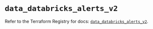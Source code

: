 # `data_databricks_alerts_v2`

Refer to the Terraform Registry for docs: [`data_databricks_alerts_v2`](https://registry.terraform.io/providers/databricks/databricks/1.76.0/docs/data-sources/alerts_v2).
